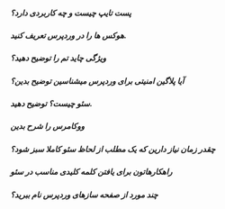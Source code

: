 ##### پست تایپ چیست و چه کاربردی دارد؟
##### هوکس ها را در وردپرس تعریف کنید.
##### ویژگی چاید تم را توضیح دهید؟
##### آیا پلاگین امنیتی برای وردپرس میشناسین توضیح بدین؟
##### سئو چیست؟ توضیح دهید.
##### ووکامرس را شرح بدین
##### چقدر زمان نیاز دارین که یک مطلب از لحاظ سئو کاملا سبز شود؟
##### راهکارهاتون برای یافتن کلمه کلیدی مناسب در سئو
##### چند مورد از صفحه سازهای وردپرس نام ببرید؟

